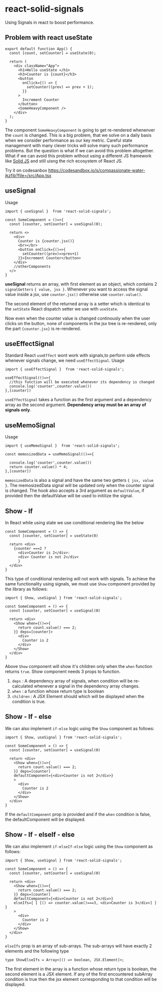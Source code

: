 # react-solid-signals
Using Signals in react to boost performance. 


## Problem with react useState
```
export default function App() {
  const [count, setCounter] = useState(0);

  return (
    <div className="App">
      <h1>Hello useState </h1>
      <h3>Counter is {count}</h3>
      <button
        onClick={() => {
          setCounter((prev) => prev + 1);
        }}
      >
        Increment Counter
      </button>
      <SomeHeavyComponent />
    </div>
  );
}
```
The component `SomeHeavyComponent` is going to get re-rendered whenenver the `count` is changed. This is a big problem, that we solve on a daily basis when we consider performance as our key metric. Careful state management with many clever tricks will solve many such performance problems. But the question is what if we can avoid this problem altogether. What if we can avoid this problem without using a different JS framework like <a href="https://www.solidjs.com/">Solid JS</a> and still uisng the rich ecosystem of React JS.

Try it on codesanbox https://codesandbox.io/s/compassionate-water-jkzfib?file=/src/App.tsx

## useSignal
Usage
```
import { useSignal }  from 'react-solid-signals';

const SomeComponent = ()=>{
  const [counter, setCounter] = useSignal(0);
  
  return <>
    <div>
      Counter is {counter.jsx()}
      <br></br>
      <button onClick={()=>{
        setCounter((prev)=>prev+1)
      }}>Increment Counter</button>
    </div>
    //otherComponents 
  </>
}
```

<b>useSignal</b> returns an array, with first element as an object, which contains 2 `signalGetters` `{ value, jsx }`. Whenever you want to access the signal value inside a jsx, use `counter.jsx()` otherwise use `counter.value()`.

The second element of the returned array is a setter which is identical to the `setState` React dispatch setter we use with `useState`.

Now even when the counter value is changed continously when the user clicks on the button, none of components in the jsx tree is re-rendered, only the part `{counter.jsx}` is re-rendered.

## useEffectSignal
Standard React `useEffect` wont work with signals,to perform side effects whenever signals change, we need `useEffectSignal`.
Usage
```
import { useEffectSignal }  from 'react-solid-signals';

useEffectSignal(()=>{
  //this function will be executed whenever its dependency is changed
  console.log('counter',counter.value())
},[counter])

```

`useEffectSignal` takes a function as the first argument and a dependency array as the second argument. <b> Dependency array must be an array of signals only</b>.


## useMemoSignal
Usage
```
import { useMemoSignal }  from 'react-solid-signals';

const memosizedData = useMemoSignal(()=>{

  console.log('counter',counter.value())
  return counter.value() * 4;
},[counter])

```

`memosizedData` is also a signal and have the same two getters `{ jsx, value }`. The memosizedData signal will be updated only when the counter signal is changed. The hook also accepts a 3rd argument as `defaultValue`, if provided then the defaultValue will be used to initilize the signal.

## Show - If
In React while using state we use conditional rendering like the below
```
const SomeComponent = () => {
  const [counter, setCounter] = useState(0)
  
  return <div>
    {counter ===2 ? 
      <div>Counter is 2</div>:
      <div> Counter is not 2</div>
      }
  </div>
}
```
This type of conditional rendering will not work with signals.
To achieve the same functionality using signals, we must use `Show` component provided by the library as follows:

```
import { Show, useSignal } from 'react-solid-signals';

const SomeComponent = () => {
  const [counter, setCounter] = useSignal(0)
  
  return <div>
    <Show when={()=>{
      return count.value() === 2;
    }} deps=[counter]>
      <div>
        Counter is 2
      </div>
    </Show>
  </div>
}
```
Above `Show` component will show it's children only when the `when` function returns `true`.
Show component needs 3 props to function.
1. `deps` : A dependency array of signals, when condition will be re-calculated whenever a signal in the dependency array changes.
2. `when` : a function whose return type is boolean
3. `children` : A JSX Element should which will be displayed when the condition is true.

## Show - If - else
We can also implement `if-else` logic using the `Show` component as follows:

```
import { Show, useSignal } from 'react-solid-signals';

const SomeComponent = () => {
  const [counter, setCounter] = useSignal(0)
  
  return <div>
    <Show when={()=>{
      return count.value() === 2;
    }} deps=[counter] 
    defaultComponent={<div>Counter is not 2</div>}
    >
      <div>
        Counter is 2
      </div>
    </Show>
  </div>
}
```
If the `defaultComponent` prop is provided and if the `when` condition is false, the defaultComponent will be displayed.


## Show - If - elseIf - else
We can also implement `if-elseIf-else` logic using the `Show` component as follows:

```
import { Show, useSignal } from 'react-solid-signals';

const SomeComponent = () => {
  const [counter, setCounter] = useSignal(0)
  
  return <div>
    <Show when={()=>{
      return count.value() === 2;
    }} deps=[counter] 
    defaultComponent={<div>Counter is not 2</div>}
    elseIfs={ [ [() => counter.value()===3, <div>Counter is 3</div>] ] }
    >
      <div>
        Counter is 2
      </div>
    </Show>
  </div>
}
```
`elseIfs` prop is an array of sub-arrays. The sub-arrays will have exactly 2 elements and the following type
```
type ShowElseIfs = Array<[() => boolean, JSX.Element]>;
```
The first element in the array is a function whose return type is boolean, the second element is a JSX element.
If any of the first encountered subArray condition is true then the jsx element corresponding to that condition will be displayed.



